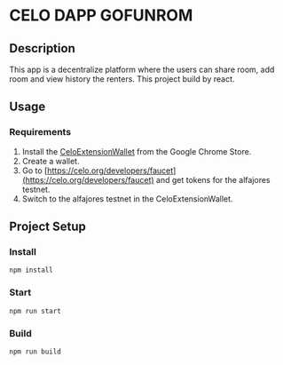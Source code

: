 # CELO DAPP GOFUNROM

## Description

This app is a decentralize platform where the users can share room, add room and view history the renters. This project build by react.

## Usage

### Requirements

1. Install the [CeloExtensionWallet](https://chrome.google.com/webstore/detail/celoextensionwallet/kkilomkmpmkbdnfelcpgckmpcaemjcdh?hl=en) from the Google Chrome Store.
2. Create a wallet.
3. Go to [https://celo.org/developers/faucet](https://celo.org/developers/faucet) and get tokens for the alfajores testnet.
4. Switch to the alfajores testnet in the CeloExtensionWallet.

## Project Setup

### Install
```
npm install
```

### Start
```
npm run start
```

### Build
```
npm run build